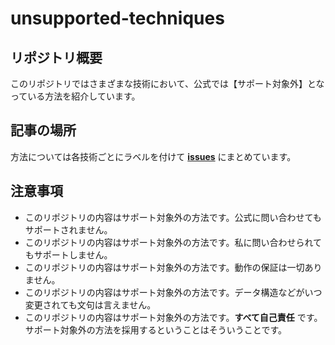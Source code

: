 # unsupported-techniques

## リポジトリ概要

このリポジトリではさまざまな技術において、公式では【サポート対象外】となっている方法を紹介しています。  

## 記事の場所

方法については各技術ごとにラベルを付けて **[issues](https://github.com/Midoliy/unsupported-techniques/issues)** にまとめています。  

## 注意事項

- このリポジトリの内容はサポート対象外の方法です。公式に問い合わせてもサポートされません。
- このリポジトリの内容はサポート対象外の方法です。私に問い合わせられてもサポートしません。
- このリポジトリの内容はサポート対象外の方法です。動作の保証は一切ありません。
- このリポジトリの内容はサポート対象外の方法です。データ構造などがいつ変更されても文句は言えません。
- このリポジトリの内容はサポート対象外の方法です。**すべて自己責任** です。サポート対象外の方法を採用するということはそういうことです。
